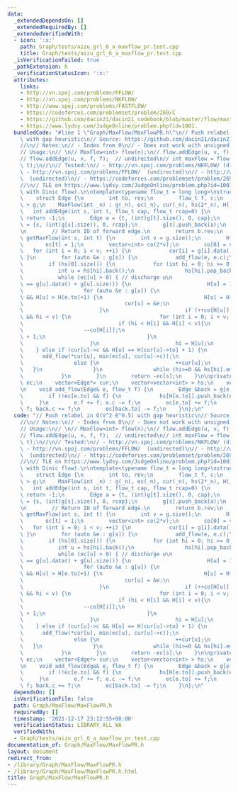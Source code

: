 ```yaml
---
data:
  _extendedDependsOn: []
  _extendedRequiredBy: []
  _extendedVerifiedWith:
  - icon: ':x:'
    path: Graph/tests/aizu_grl_6_a_maxflow_pr.test.cpp
    title: Graph/tests/aizu_grl_6_a_maxflow_pr.test.cpp
  _isVerificationFailed: true
  _pathExtension: h
  _verificationStatusIcon: ':x:'
  attributes:
    links:
    - http://vn.spoj.com/problems/FFLOW/
    - http://vn.spoj.com/problems/NKFLOW/
    - http://www.spoj.com/problems/FASTFLOW/
    - https://codeforces.com/problemset/problem/269/C
    - https://github.com/dacin21/dacin21_codebook/blob/master/flow/maxflow_short.cpp
    - https://www.lydsy.com/JudgeOnline/problem.php?id=1001.
  bundledCode: "#line 1 \"Graph/MaxFlow/MaxFlowPR.h\"\n// Push relabel in O(V^2 E^0.5)\
    \ with gap heuristic\n// Source: https://github.com/dacin21/dacin21_codebook/blob/master/flow/maxflow_short.cpp\n\
    //\n// Notes:\n// - Index from 0\n// - Does not work with unsigned types.\n//\n\
    // Usage:\n// \n// MaxFlow<int> flow(n);\n// flow.addEdge(u, v, f);  // directed\n\
    // flow.addEdge(u, v, f, f);  // undirected\n// int maxFlow = flow.getMaxFlow(s,\
    \ t);\n//\n// Tested:\n// - http://vn.spoj.com/problems/NKFLOW/ (directed)\n//\
    \ - http://vn.spoj.com/problems/FFLOW/  (undirected)\n// - http://www.spoj.com/problems/FASTFLOW/\
    \  (undirected)\n// - https://codeforces.com/problemset/problem/269/C  (with trace).\n\
    //\n// TLE on https://www.lydsy.com/JudgeOnline/problem.php?id=1001. Why? (ACed\
    \ with Dinic flow).\n\ntemplate<typename flow_t = long long>\nstruct MaxFlow {\n\
    \    struct Edge {\n        int to, rev;\n        flow_t f, c;\n    };\n    vector<vector<Edge>\
    \ > g;\n    MaxFlow(int _n) : g(_n), ec(_n), cur(_n), hs(2*_n), H(_n) {}\n\n \
    \   int addEdge(int s, int t, flow_t cap, flow_t rcap=0) {\n        if (s == t)\
    \ return -1;\n        Edge a = {t, (int)g[t].size(), 0, cap};\n        Edge b\
    \ = {s, (int)g[s].size(), 0, rcap};\n        g[s].push_back(a);\n        g[t].push_back(b);\n\
    \n        // Return ID of forward edge.\n        return b.rev;\n    }\n\n    flow_t\
    \ getMaxFlow(int s, int t) {\n        int v = g.size();\n        H[s] = v;\n \
    \       ec[t] = 1;\n        vector<int> co(2*v);\n        co[0] = v-1;\n     \
    \   for (int i = 0; i < v; ++i) {\n            cur[i] = g[i].data();\n       \
    \ }\n        for (auto &e : g[s]) {\n            add_flow(e, e.c);\n        }\n\
    \        if (hs[0].size()) {\n            for (int hi = 0; hi >= 0;) {\n     \
    \           int u = hs[hi].back();\n                hs[hi].pop_back();\n     \
    \           while (ec[u] > 0) { // discharge u\n                    if (cur[u]\
    \ == g[u].data() + g[u].size()) {\n                        H[u] = 1e9;\n     \
    \                   for (auto &e : g[u]) {\n                            if (e.c\
    \ && H[u] > H[e.to]+1) {\n                                H[u] = H[e.to]+1;\n\
    \                                cur[u] = &e;\n                            }\n\
    \                        }\n                        if (++co[H[u]], !--co[hi]\
    \ && hi < v) {\n                            for (int i = 0; i < v; ++i) {\n  \
    \                              if (hi < H[i] && H[i] < v){\n                 \
    \                   --co[H[i]];\n                                    H[i] = v\
    \ + 1;\n                                }\n                            }\n   \
    \                     }\n                        hi = H[u];\n                \
    \    } else if (cur[u]->c && H[u] == H[cur[u]->to] + 1) {\n                  \
    \      add_flow(*cur[u], min(ec[u], cur[u]->c));\n                    }\n    \
    \                else {\n                        ++cur[u];\n                 \
    \   }\n                }\n                while (hi>=0 && hs[hi].empty()) --hi;\n\
    \            }\n        }\n        return -ec[s];\n    }\n\nprivate:\n    vector<flow_t>\
    \ ec;\n    vector<Edge*> cur;\n    vector<vector<int> > hs;\n    vector<int> H;\n\
    \n    void add_flow(Edge& e, flow_t f) {\n        Edge &back = g[e.to][e.rev];\n\
    \        if (!ec[e.to] && f) {\n            hs[H[e.to]].push_back(e.to);\n   \
    \     }\n        e.f += f; e.c -= f;\n        ec[e.to] += f;\n        back.f -=\
    \ f; back.c += f;\n        ec[back.to] -= f;\n    }\n};\n"
  code: "// Push relabel in O(V^2 E^0.5) with gap heuristic\n// Source: https://github.com/dacin21/dacin21_codebook/blob/master/flow/maxflow_short.cpp\n\
    //\n// Notes:\n// - Index from 0\n// - Does not work with unsigned types.\n//\n\
    // Usage:\n// \n// MaxFlow<int> flow(n);\n// flow.addEdge(u, v, f);  // directed\n\
    // flow.addEdge(u, v, f, f);  // undirected\n// int maxFlow = flow.getMaxFlow(s,\
    \ t);\n//\n// Tested:\n// - http://vn.spoj.com/problems/NKFLOW/ (directed)\n//\
    \ - http://vn.spoj.com/problems/FFLOW/  (undirected)\n// - http://www.spoj.com/problems/FASTFLOW/\
    \  (undirected)\n// - https://codeforces.com/problemset/problem/269/C  (with trace).\n\
    //\n// TLE on https://www.lydsy.com/JudgeOnline/problem.php?id=1001. Why? (ACed\
    \ with Dinic flow).\n\ntemplate<typename flow_t = long long>\nstruct MaxFlow {\n\
    \    struct Edge {\n        int to, rev;\n        flow_t f, c;\n    };\n    vector<vector<Edge>\
    \ > g;\n    MaxFlow(int _n) : g(_n), ec(_n), cur(_n), hs(2*_n), H(_n) {}\n\n \
    \   int addEdge(int s, int t, flow_t cap, flow_t rcap=0) {\n        if (s == t)\
    \ return -1;\n        Edge a = {t, (int)g[t].size(), 0, cap};\n        Edge b\
    \ = {s, (int)g[s].size(), 0, rcap};\n        g[s].push_back(a);\n        g[t].push_back(b);\n\
    \n        // Return ID of forward edge.\n        return b.rev;\n    }\n\n    flow_t\
    \ getMaxFlow(int s, int t) {\n        int v = g.size();\n        H[s] = v;\n \
    \       ec[t] = 1;\n        vector<int> co(2*v);\n        co[0] = v-1;\n     \
    \   for (int i = 0; i < v; ++i) {\n            cur[i] = g[i].data();\n       \
    \ }\n        for (auto &e : g[s]) {\n            add_flow(e, e.c);\n        }\n\
    \        if (hs[0].size()) {\n            for (int hi = 0; hi >= 0;) {\n     \
    \           int u = hs[hi].back();\n                hs[hi].pop_back();\n     \
    \           while (ec[u] > 0) { // discharge u\n                    if (cur[u]\
    \ == g[u].data() + g[u].size()) {\n                        H[u] = 1e9;\n     \
    \                   for (auto &e : g[u]) {\n                            if (e.c\
    \ && H[u] > H[e.to]+1) {\n                                H[u] = H[e.to]+1;\n\
    \                                cur[u] = &e;\n                            }\n\
    \                        }\n                        if (++co[H[u]], !--co[hi]\
    \ && hi < v) {\n                            for (int i = 0; i < v; ++i) {\n  \
    \                              if (hi < H[i] && H[i] < v){\n                 \
    \                   --co[H[i]];\n                                    H[i] = v\
    \ + 1;\n                                }\n                            }\n   \
    \                     }\n                        hi = H[u];\n                \
    \    } else if (cur[u]->c && H[u] == H[cur[u]->to] + 1) {\n                  \
    \      add_flow(*cur[u], min(ec[u], cur[u]->c));\n                    }\n    \
    \                else {\n                        ++cur[u];\n                 \
    \   }\n                }\n                while (hi>=0 && hs[hi].empty()) --hi;\n\
    \            }\n        }\n        return -ec[s];\n    }\n\nprivate:\n    vector<flow_t>\
    \ ec;\n    vector<Edge*> cur;\n    vector<vector<int> > hs;\n    vector<int> H;\n\
    \n    void add_flow(Edge& e, flow_t f) {\n        Edge &back = g[e.to][e.rev];\n\
    \        if (!ec[e.to] && f) {\n            hs[H[e.to]].push_back(e.to);\n   \
    \     }\n        e.f += f; e.c -= f;\n        ec[e.to] += f;\n        back.f -=\
    \ f; back.c += f;\n        ec[back.to] -= f;\n    }\n};\n"
  dependsOn: []
  isVerificationFile: false
  path: Graph/MaxFlow/MaxFlowPR.h
  requiredBy: []
  timestamp: '2021-12-17 23:12:55+08:00'
  verificationStatus: LIBRARY_ALL_WA
  verifiedWith:
  - Graph/tests/aizu_grl_6_a_maxflow_pr.test.cpp
documentation_of: Graph/MaxFlow/MaxFlowPR.h
layout: document
redirect_from:
- /library/Graph/MaxFlow/MaxFlowPR.h
- /library/Graph/MaxFlow/MaxFlowPR.h.html
title: Graph/MaxFlow/MaxFlowPR.h
---
```


